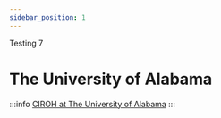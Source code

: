 ```yaml
---
sidebar_position: 1
---
```

Testing 7

# The University of Alabama

:::info
<a href="https://ciroh.ua.edu">CIROH at The University of Alabama</a>
:::

